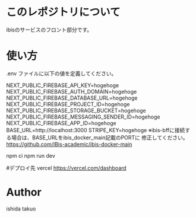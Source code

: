 # このレポジトリについて
ibisのサービスのフロント部分です。

# 使い方
.env ファイルに以下の値を定義してください。

NEXT_PUBLIC_FIREBASE_API_KEY=hogehoge
NEXT_PUBLIC_FIREBASE_AUTH_DOMAIN=hogehoge
NEXT_PUBLIC_FIREBASE_DATABASE_URL=hogehoge
NEXT_PUBLIC_FIREBASE_PROJECT_ID=hogehoge
NEXT_PUBLIC_FIREBASE_STORAGE_BUCKET=hogehoge
NEXT_PUBLIC_FIREBASE_MESSAGING_SENDER_ID=hogehoge
NEXT_PUBLIC_FIREBASE_APP_ID=hogehoge
BASE_URL=http://localhost:3000
STRIPE_KEY=hogehoge
※ibis-bffに接続する場合は、BASE_URLをibis_docker_main記載のPORTに
修正してください。
https://github.com/IBis-academic/ibis-docker-main

npm ci
npm run dev

#デプロイ先
vercel
https://vercel.com/dashboard

# Author
ishida takuo
